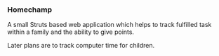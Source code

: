 ### Homechamp

A small Struts based web application which helps to track fulfilled task within a family
and the ability to give points.

Later plans are to track computer time for children.

